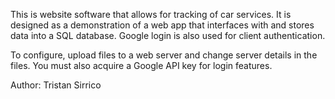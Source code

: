 This is website software that allows for tracking of car services.  It is designed as a demonstration of a web app that interfaces with and stores data into a SQL database.  Google login is also used for client authentication.  

To configure, upload files to a web server and change server details in the files.  You must also acquire a Google API key for login features. 

Author: Tristan Sirrico
